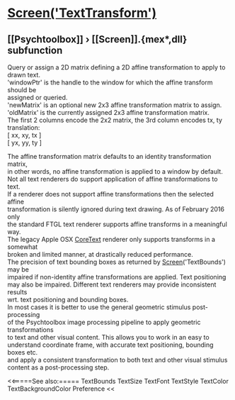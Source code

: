# [Screen('TextTransform')](Screen-TextTransform) 
## [[Psychtoolbox]] &#8250; [[Screen]].{mex*,dll} subfunction


Query or assign a 2D matrix defining a 2D affine transformation to apply to  
drawn text.  
'windowPtr' is the handle to the window for which the affine transform should be  
assigned or queried.  
'newMatrix' is an optional new 2x3 affine transformation matrix to assign.  
'oldMatrix' is the currently assigned 2x3 affine transformation matrix.  
The first 2 columns encode the 2x2 matrix, the 3rd column encodes tx, ty  
translation:  
[ xx, xy, tx ]  
[ yx, yy, ty ]  
  
The affine transformation matrix defaults to an identity transformation matrix,  
in other words, no affine transformation is applied to a window by default.  
Not all text renderers do support application of affine transformations to text.  
If a renderer does not support affine transformations then the selected affine  
transformation is silently ignored during text drawing. As of February 2016 only  
the standard FTGL text renderer supports affine transforms in a meaningful way.  
The legacy Apple OSX [CoreText](CoreText) renderer only supports transforms in a somewhat  
broken and limited manner, at drastically reduced performance.  
The precision of text bounding boxes as returned by [Screen](Screen)('TextBounds') may be  
impaired if non-identity affine transformations are applied. Text positioning  
may also be impaired. Different text renderers may provide inconsistent results  
wrt. text positioning and bounding boxes.  
In most cases it is better to use the general geometric stimulus post-processing  
of the Psychtoolbox image processing pipeline to apply geometric transformations  
to text and other visual content. This allows you to work in an easy to  
understand coordinate frame, with accurate text positioning, bounding boxes etc.  
and apply a consistent transformation to both text and other visual stimulus  
content as a post-processing step.  
  


<<=====See also:=====
TextBounds TextSize TextFont TextStyle TextColor TextBackgroundColor Preference
<<